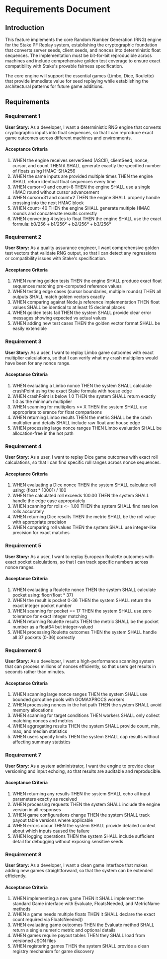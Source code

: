 # Requirements Document

## Introduction

This feature implements the core Random Number Generation (RNG) engine for the Stake PF Replay system, establishing the cryptographic foundation that converts server seeds, client seeds, and nonces into deterministic float sequences. The implementation must be bit-for-bit reproducible across machines and include comprehensive golden test coverage to ensure exact compatibility with Stake's provable fairness specification.

The core engine will support the essential games (Limbo, Dice, Roulette) that provide immediate value for seed replaying while establishing the architectural patterns for future game additions.

## Requirements

### Requirement 1

**User Story:** As a developer, I want a deterministic RNG engine that converts cryptographic inputs into float sequences, so that I can reproduce exact game outcomes across different machines and environments.

#### Acceptance Criteria

1. WHEN the engine receives serverSeed (ASCII), clientSeed, nonce, cursor, and count THEN it SHALL generate exactly the specified number of floats using HMAC-SHA256
2. WHEN the same inputs are provided multiple times THEN the engine SHALL return identical float sequences every time
3. WHEN cursor=0 and count=8 THEN the engine SHALL use a single HMAC round without cursor advancement
4. WHEN cursor=31 and count=2 THEN the engine SHALL properly handle crossing into the next HMAC block
5. WHEN count=40 THEN the engine SHALL generate multiple HMAC rounds and concatenate results correctly
6. WHEN converting 4 bytes to float THEN the engine SHALL use the exact formula: b0/256 + b1/256² + b2/256³ + b3/256⁴

### Requirement 2

**User Story:** As a quality assurance engineer, I want comprehensive golden test vectors that validate RNG output, so that I can detect any regressions or compatibility issues with Stake's specification.

#### Acceptance Criteria

1. WHEN running golden tests THEN the engine SHALL produce exact float sequences matching pre-computed reference values
2. WHEN testing edge cases (cursor boundaries, multiple rounds) THEN all outputs SHALL match golden vectors exactly
3. WHEN comparing against Node.js reference implementation THEN float values SHALL be identical to at least 15 decimal places
4. WHEN golden tests fail THEN the system SHALL provide clear error messages showing expected vs actual values
5. WHEN adding new test cases THEN the golden vector format SHALL be easily extensible

### Requirement 3

**User Story:** As a user, I want to replay Limbo game outcomes with exact multiplier calculations, so that I can verify what my crash multipliers would have been for any nonce range.

#### Acceptance Criteria

1. WHEN evaluating a Limbo nonce THEN the system SHALL calculate crashPoint using the exact Stake formula with house edge
2. WHEN crashPoint is below 1.0 THEN the system SHALL return exactly 1.0 as the minimum multiplier
3. WHEN scanning for multipliers >= X THEN the system SHALL use appropriate tolerance for float comparisons
4. WHEN returning Limbo results THEN the metric SHALL be the crash multiplier and details SHALL include raw float and house edge
5. WHEN processing large nonce ranges THEN Limbo evaluation SHALL be allocation-free in the hot path

### Requirement 4

**User Story:** As a user, I want to replay Dice game outcomes with exact roll calculations, so that I can find specific roll ranges across nonce sequences.

#### Acceptance Criteria

1. WHEN evaluating a Dice nonce THEN the system SHALL calculate roll using: (float * 10001) / 100
2. WHEN the calculated roll exceeds 100.00 THEN the system SHALL handle the edge case appropriately
3. WHEN scanning for rolls <= 1.00 THEN the system SHALL find rare low rolls accurately
4. WHEN returning Dice results THEN the metric SHALL be the roll value with appropriate precision
5. WHEN comparing roll values THEN the system SHALL use integer-like precision for exact matches

### Requirement 5

**User Story:** As a user, I want to replay European Roulette outcomes with exact pocket calculations, so that I can track specific numbers across nonce ranges.

#### Acceptance Criteria

1. WHEN evaluating a Roulette nonce THEN the system SHALL calculate pocket using: floor(float * 37)
2. WHEN the result is pocket 0-36 THEN the system SHALL return the exact integer pocket number
3. WHEN scanning for pocket == 17 THEN the system SHALL use zero tolerance for exact integer matching
4. WHEN returning Roulette results THEN the metric SHALL be the pocket number as a float64 but integer-valued
5. WHEN processing Roulette outcomes THEN the system SHALL handle all 37 pockets (0-36) correctly

### Requirement 6

**User Story:** As a developer, I want a high-performance scanning system that can process millions of nonces efficiently, so that users get results in seconds rather than minutes.

#### Acceptance Criteria

1. WHEN scanning large nonce ranges THEN the system SHALL use bounded goroutine pools with GOMAXPROCS workers
2. WHEN processing nonces in the hot path THEN the system SHALL avoid memory allocations
3. WHEN scanning for target conditions THEN workers SHALL only collect matching nonces and metrics
4. WHEN aggregating results THEN the system SHALL provide count, min, max, and median statistics
5. WHEN users specify limits THEN the system SHALL cap results without affecting summary statistics

### Requirement 7

**User Story:** As a system administrator, I want the engine to provide clear versioning and input echoing, so that results are auditable and reproducible.

#### Acceptance Criteria

1. WHEN returning any results THEN the system SHALL echo all input parameters exactly as received
2. WHEN processing requests THEN the system SHALL include the engine version in all responses
3. WHEN game configurations change THEN the system SHALL track payout table versions where applicable
4. WHEN errors occur THEN the system SHALL provide detailed context about which inputs caused the failure
5. WHEN logging operations THEN the system SHALL include sufficient detail for debugging without exposing sensitive seeds

### Requirement 8

**User Story:** As a developer, I want a clean game interface that makes adding new games straightforward, so that the system can be extended efficiently.

#### Acceptance Criteria

1. WHEN implementing a new game THEN it SHALL implement the standard Game interface with Evaluate, FloatsNeeded, and MetricName methods
2. WHEN a game needs multiple floats THEN it SHALL declare the exact count required via FloatsNeeded()
3. WHEN evaluating game outcomes THEN the Evaluate method SHALL return a single numeric metric and optional details
4. WHEN games require payout tables THEN they SHALL load from versioned JSON files
5. WHEN registering games THEN the system SHALL provide a clean registry mechanism for game discovery